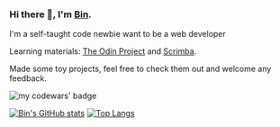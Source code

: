 ### Hi there 👋, I'm [Bin](https://github.com/Alicebond).

I'm a self-taught code newbie want to be a web developer

Learning materials: [The Odin Project](https://www.theodinproject.com/) and [Scrimba](https://scrimba.com/).

Made some toy projects, feel free to check them out and welcome any feedback.

![my codewars' badge](https://www.codewars.com/users/reBreath2020/badges/large)

[![Bin's GitHub stats](https://github-readme-stats.vercel.app/api?username=Alicebond&count_private=true&show_icons=true)](https://github.com/Alicebond/github-readme-stats) [![Top Langs](https://github-readme-stats.vercel.app/api/top-langs/?username=Alicebond&layout=compact)](https://github.com/Alicebond/github-readme-stats)
